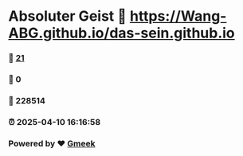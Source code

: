 # Absoluter Geist :link: https://Wang-ABG.github.io/das-sein.github.io 
### :page_facing_up: [21](https://Wang-ABG.github.io/das-sein.github.io/tag.html) 
### :speech_balloon: 0 
### :hibiscus: 228514 
### :alarm_clock: 2025-04-10 16:16:58 
### Powered by :heart: [Gmeek](https://github.com/Meekdai/Gmeek)
